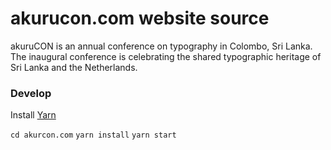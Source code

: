 # akurucon.com website source

akuruCON is an annual conference on typography in Colombo, Sri Lanka. The inaugural conference is celebrating the shared typographic heritage of Sri Lanka and the Netherlands.


### Develop

Install [Yarn](https://yarnpkg.com/lang/en/docs/install/#mac-stable)

`cd akurcon.com`
`yarn install`
`yarn start`

